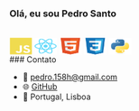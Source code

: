 ### Olá, eu sou Pedro Santo


<div style="display: inline_block"><br>
  <img align="center" alt="PEDRO-Js" height="30" width="40" src="https://raw.githubusercontent.com/devicons/devicon/master/icons/javascript/javascript-plain.svg">
  <img align="center" alt="PEDRO-React" height="30" width="40" src="https://raw.githubusercontent.com/devicons/devicon/master/icons/react/react-original.svg">
  <img align="center" alt="PEDRO-HTML" height="30" width="40" src="https://raw.githubusercontent.com/devicons/devicon/master/icons/html5/html5-original.svg">
  <img align="center" alt="PEDRO-CSS" height="30" width="40" src="https://raw.githubusercontent.com/devicons/devicon/master/icons/css3/css3-original.svg">
  <img align="center" alt="PEDRO-Python" height="30" width="40" src="https://raw.githubusercontent.com/devicons/devicon/master/icons/python/python-original.svg">

</div>
### Contato

- 📧 [pedro.158h@gmail.com](mailto:pedro.158h@gmail.com)
- 🌐 [GitHub](https://github.com/Pedr0Sant0s)
- 📍 Portugal, Lisboa

<!--
**Pedr0Sant0s/Pedr0Sant0s** is a ✨ _special_ ✨ repository because its `README.md` (this file) appears on your GitHub profile.

Here are some ideas to get you started:

- 🔭 I’m currently working on ...
- 🌱 I’m currently learning ...
- 👯 I’m looking to collaborate on ...
- 🤔 I’m looking for help with ...
- 💬 Ask me about ...
- 📫 How to reach me: ...
- 😄 Pronouns: ...
- ⚡ Fun fact: ...
-->
